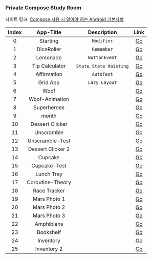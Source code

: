 <h3>Private Compose Study Room</h3>

사이트 링크: [Compose 사용 시 알아야 하는 Android 기본사항](https://developer.android.com/courses/android-basics-compose/course?hl=ko)

| Index | App-Title | Description | Link|
|:--------:|:--------:|:--------:|:-------:|
|0| Starting | `Modifier` | [Go](https://github.com/boiledCompose/0_Starting/blob/main/README.md)|
|1| DiceRoller | `Remember`| [Go](https://github.com/boiledCompose/1_DiceRoller)|
|2| Lemonade | `ButtonEvent` | [Go](https://github.com/boiledCompose/2_Digital-Lemonade) |
|3| Tip Calculator| `State`, `State Hoisting` | [Go](https://github.com/boiledCompose/3_Tip-Calculator) |
|4| Affirmation |`AutoTest`| [Go](https://github.com/boiledCompose/4_AffirmationApp) |
|5| Grid App |`Lazy Layout`|[Go](https://github.com/boiledCompose/5_GridView)|
|6| Woof | |[Go](https://github.com/boiledCompose/6_Woof)|
|7| Woof-Animation | |[Go](https://github.com/boiledCompose/7_AnimatedWoof) |
|8| Superheroes | |[Go](https://github.com/boiledCompose/8_superheroes)|
|9| month | |[Go](https://github.com/boiledCompose/9_month)|
|10| Dessert Clicker | |[Go](https://github.com/boiledCompose/10_Dessert-Clicker)|
|11| Unscramble | |[Go](https://github.com/boiledCompose/11_Unscramble)|
|12| Unscramble-Test | |[Go](https://github.com/boiledCompose/12_ScrambleTest)|
|13| Dessert Clicker 2 | |[Go](https://github.com/boiledCompose/13_Dessert-Clicker2)|
|14| Cupcake | |[Go](https://github.com/boiledCompose/14_cupcake)|
|15| Cupcake-Test | |[Go](https://github.com/boiledCompose/15_CupcakeTest)|
|16| Lunch Tray | |[Go](https://github.com/boiledCompose/16_Lunch-Tray)|
|17| Coroutine-Theory | |[Go](https://github.com/boiledCompose/17_coroutine)|
|18| Race Tracker | |[Go](https://github.com/boiledCompose/18_RaceTracker)|
|19| Mars Photo 1 | |[Go](https://github.com/boiledCompose/19_Mars-Photo)|
|20| Mars Photo 2| |[Go](https://github.com/boiledCompose/20_MarsPhoto2)|
|21| Mars Photo 3 | |[Go](https://github.com/boiledCompose/21_MarsCoil)|
|22| Amphibians | |[Go](https://github.com/boiledCompose/22_Amphibians)|
|23| Bookshelf | |[Go](https://github.com/boiledCompose/23_Bookshelf)|
|24| Inventory | |[Go](https://github.com/boiledCompose/24_Inventory)|
|25| Inventory 2 | |[Go](https://github.com/boiledCompose/25_Invertory-Room)|
